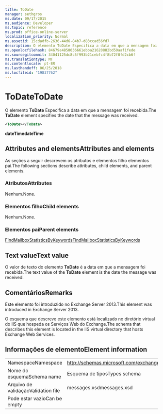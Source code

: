 ```yaml
---
title: ToDate
manager: sethgros
ms.date: 09/17/2015
ms.audience: Developer
ms.topic: reference
ms.prod: office-online-server
localization_priority: Normal
ms.assetid: 15cdadfb-2636-44d6-84b7-d83ccad56fd7
description: O elemento ToDate Especifica a data em que a mensagem foi recebida.
ms.openlocfilehash: 84679e4850036661ebba21620882bd50aaf1fede
ms.sourcegitcommit: 34041125dc8c5f993b21cebfc4f8b72f0fd2cb6f
ms.translationtype: MT
ms.contentlocale: pt-BR
ms.lasthandoff: 06/25/2018
ms.locfileid: "19837762"
---
```

# <a name="todate"></a><span data-ttu-id="385bb-103">ToDate</span><span class="sxs-lookup"><span data-stu-id="385bb-103">ToDate</span></span>

<span data-ttu-id="385bb-104">O elemento **ToDate** Especifica a data em que a mensagem foi recebida.</span><span class="sxs-lookup"><span data-stu-id="385bb-104">The **ToDate** element specifies the date that the message was received.</span></span> 
  
```XML
<ToDate></ToDate>
```

 <span data-ttu-id="385bb-105">**dateTime**</span><span class="sxs-lookup"><span data-stu-id="385bb-105">**dateTime**</span></span>
## <a name="attributes-and-elements"></a><span data-ttu-id="385bb-106">Attributes and elements</span><span class="sxs-lookup"><span data-stu-id="385bb-106">Attributes and elements</span></span>

<span data-ttu-id="385bb-107">As seções a seguir descrevem os atributos e elementos filho elementos pai.</span><span class="sxs-lookup"><span data-stu-id="385bb-107">The following sections describe attributes, child elements, and parent elements.</span></span>
  
### <a name="attributes"></a><span data-ttu-id="385bb-108">Atributos</span><span class="sxs-lookup"><span data-stu-id="385bb-108">Attributes</span></span>

<span data-ttu-id="385bb-109">Nenhum.</span><span class="sxs-lookup"><span data-stu-id="385bb-109">None.</span></span>
  
### <a name="child-elements"></a><span data-ttu-id="385bb-110">Elementos filho</span><span class="sxs-lookup"><span data-stu-id="385bb-110">Child elements</span></span>

<span data-ttu-id="385bb-111">Nenhum.</span><span class="sxs-lookup"><span data-stu-id="385bb-111">None.</span></span>
  
### <a name="parent-elements"></a><span data-ttu-id="385bb-112">Elementos pai</span><span class="sxs-lookup"><span data-stu-id="385bb-112">Parent elements</span></span>

[<span data-ttu-id="385bb-113">FindMailboxStatisticsByKeywords</span><span class="sxs-lookup"><span data-stu-id="385bb-113">FindMailboxStatisticsByKeywords</span></span>](findmailboxstatisticsbykeywords.md)
  
## <a name="text-value"></a><span data-ttu-id="385bb-114">Text value</span><span class="sxs-lookup"><span data-stu-id="385bb-114">Text value</span></span>

<span data-ttu-id="385bb-115">O valor de texto do elemento **ToDate** é a data em que a mensagem foi recebida.</span><span class="sxs-lookup"><span data-stu-id="385bb-115">The text value of the **ToDate** element is the date the message was received.</span></span> 
  
## <a name="remarks"></a><span data-ttu-id="385bb-116">Comentários</span><span class="sxs-lookup"><span data-stu-id="385bb-116">Remarks</span></span>

<span data-ttu-id="385bb-117">Este elemento foi introduzido no Exchange Server 2013.</span><span class="sxs-lookup"><span data-stu-id="385bb-117">This element was introduced in Exchange Server 2013.</span></span>
  
<span data-ttu-id="385bb-118">O esquema que descreve este elemento está localizado no diretório virtual do IIS que hospeda os Serviços Web do Exchange.</span><span class="sxs-lookup"><span data-stu-id="385bb-118">The schema that describes this element is located in the IIS virtual directory that hosts Exchange Web Services.</span></span>
  
## <a name="element-information"></a><span data-ttu-id="385bb-119">Informações de elemento</span><span class="sxs-lookup"><span data-stu-id="385bb-119">Element information</span></span>

|||
|:-----|:-----|
|<span data-ttu-id="385bb-120">Namespace</span><span class="sxs-lookup"><span data-stu-id="385bb-120">Namespace</span></span>  <br/> |http://schemas.microsoft.com/exchange/services/2006/messages  <br/> |
|<span data-ttu-id="385bb-121">Nome do esquema</span><span class="sxs-lookup"><span data-stu-id="385bb-121">Schema name</span></span>  <br/> |<span data-ttu-id="385bb-122">Esquema de tipos</span><span class="sxs-lookup"><span data-stu-id="385bb-122">Types schema</span></span>  <br/> |
|<span data-ttu-id="385bb-123">Arquivo de validação</span><span class="sxs-lookup"><span data-stu-id="385bb-123">Validation file</span></span>  <br/> |<span data-ttu-id="385bb-124">messages.xsd</span><span class="sxs-lookup"><span data-stu-id="385bb-124">messages.xsd</span></span>  <br/> |
|<span data-ttu-id="385bb-125">Pode estar vazio</span><span class="sxs-lookup"><span data-stu-id="385bb-125">Can be empty</span></span>  <br/> ||
   

